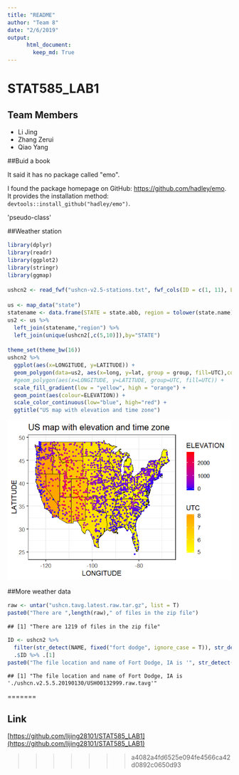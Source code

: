 ```yaml
---
title: "README"
author: "Team 8"
date: "2/6/2019"
output: 
      html_document:
        keep_md: True
---
```




# STAT585_LAB1

## Team Members
- Li Jing
- Zhang Zerui
- Qiao Yang


##Buid a book

It said it has no package called "emo".

I found the package homepage on GitHub: https://github.com/hadley/emo. It provides the installation method: `devtools::install_github("hadley/emo")`.

'pseudo-class'


##Weather station


```r
library(dplyr)
library(readr)
library(ggplot2)
library(stringr)
library(ggmap)

ushcn2 <- read_fwf("ushcn-v2.5-stations.txt", fwf_cols(ID = c(1, 11), LATITUDE = c(13, 20), LONGITUDE = c(22, 30), ELEVATION = c(32, 37), STATE = c(39, 40), NAME = c(42, 71), COMPONENT1 = c(73, 78), COMPONENT2 = c(80, 85), COMPONENT3 = c(87, 92), UTC = c(94, 95)))

us <- map_data("state")
statename <- data.frame(STATE = state.abb, region = tolower(state.name), stringsAsFactors = FALSE)
us2 <- us %>%
  left_join(statename,"region") %>%
  left_join(unique(ushcn2[,c(5,10)]),by="STATE")

theme_set(theme_bw(16))
ushcn2 %>%
  ggplot(aes(x=LONGITUDE, y=LATITUDE)) +
  geom_polygon(data=us2, aes(x=long, y=lat, group = group, fill=UTC),colour="black") +
  #geom_polygon(aes(x=LONGITUDE, y=LATITUDE, group=UTC, fill=UTC)) +
  scale_fill_gradient(low = "yellow", high = "orange") +
  geom_point(aes(colour=ELEVATION)) + 
  scale_color_continuous(low="blue", high="red") +
  ggtitle("US map with elevation and time zone")
```

![](README_files/figure-html/unnamed-chunk-1-1.png)<!-- -->

  
##More weather data

```r
raw <- untar("ushcn.tavg.latest.raw.tar.gz", list = T)
paste0("There are ",length(raw)," of files in the zip file")
```

```
## [1] "There are 1219 of files in the zip file"
```

```r
ID <- ushcn2 %>%
  filter(str_detect(NAME, fixed("fort dodge", ignore_case = T)), str_detect(STATE, "IA")) %>%
  .$ID %>% .[1]
paste0("The file location and name of Fort Dodge, IA is '", str_detect(raw, ID) %>% raw[.],"'")
```

```
## [1] "The file location and name of Fort Dodge, IA is './ushcn.v2.5.5.20190130/USH00132999.raw.tavg'"
```




=======
## Link
[https://github.com/lijing28101/STAT585_LAB1](https://github.com/lijing28101/STAT585_LAB1)
>>>>>>> a4082a4fd6525e094fe4566ca42d0892c0650d93
  

